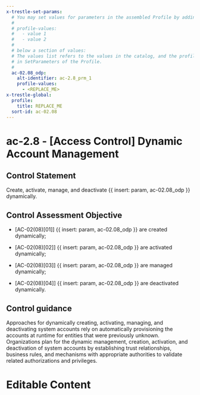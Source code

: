 ```yaml
---
x-trestle-set-params:
  # You may set values for parameters in the assembled Profile by adding
  #
  # profile-values:
  #   - value 1
  #   - value 2
  #
  # below a section of values:
  # The values list refers to the values in the catalog, and the profile-values represent values
  # in SetParameters of the Profile.
  #
  ac-02.08_odp:
    alt-identifier: ac-2.8_prm_1
    profile-values:
      - <REPLACE_ME>
x-trestle-global:
  profile:
    title: REPLACE_ME
  sort-id: ac-02.08
---
```


# ac-2.8 - \[Access Control\] Dynamic Account Management

## Control Statement

Create, activate, manage, and deactivate {{ insert: param, ac-02.08_odp }} dynamically.

## Control Assessment Objective

- \[AC-02(08)[01]\] {{ insert: param, ac-02.08_odp }} are created dynamically;

- \[AC-02(08)[02]\] {{ insert: param, ac-02.08_odp }} are activated dynamically;

- \[AC-02(08)[03]\] {{ insert: param, ac-02.08_odp }} are managed dynamically;

- \[AC-02(08)[04]\] {{ insert: param, ac-02.08_odp }} are deactivated dynamically.

## Control guidance

Approaches for dynamically creating, activating, managing, and deactivating system accounts rely on automatically provisioning the accounts at runtime for entities that were previously unknown. Organizations plan for the dynamic management, creation, activation, and deactivation of system accounts by establishing trust relationships, business rules, and mechanisms with appropriate authorities to validate related authorizations and privileges.

# Editable Content

<!-- Make additions and edits below -->
<!-- The above represents the contents of the control as received by the profile, prior to additions. -->
<!-- If the profile makes additions to the control, they will appear below. -->
<!-- The above markdown may not be edited but you may edit the content below, and/or introduce new additions to be made by the profile. -->
<!-- If there is a yaml header at the top, parameter values may be edited. Use --set-parameters to incorporate the changes during assembly. -->
<!-- The content here will then replace what is in the profile for this control, after running profile-assemble. -->
<!-- The current profile has no added parts for this control, but you may add new ones here. -->
<!-- Each addition must have a heading either of the form ## Control my_addition_name -->
<!-- or ## Part a. (where the a. refers to one of the control statement labels.) -->
<!-- "## Control" parts are new parts added after the statement part. -->
<!-- "## Part" parts are new parts added into the top-level statement part with that label. -->
<!-- Subparts may be added with nested hash levels of the form ### My Subpart Name -->
<!-- underneath the parent ## Control or ## Part being added -->
<!-- See https://ibm.github.io/compliance-trestle/tutorials/ssp_profile_catalog_authoring/ssp_profile_catalog_authoring for guidance. -->
